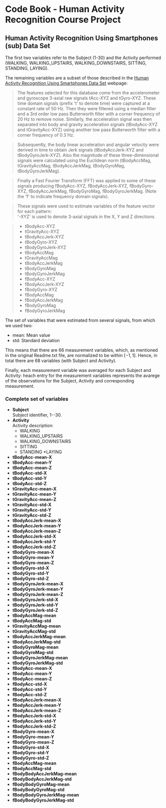 Code Book - Human Activity Recognition Course Project
=================================================================

## Human Activity Recognition Using Smartphones (sub) Data Set

The first two variables refer to the Subject (1-30) and the Activity performed (WALKING, WALKING_UPSTAIRS, WALKING_DOWNSTAIRS, SITTING, STANDING, LAYING).

The remaining variables are a subset of those described in the [Human Activity Recognition Using Smartphones Data Set](http://archive.ics.uci.edu/ml/datasets/Human+Activity+Recognition+Using+Smartphones#) webpage:

>The features selected for this database come from the accelerometer and gyroscope 3-axial raw signals tAcc-XYZ and tGyro-XYZ. These time domain signals (prefix 't' to denote time) were captured at a constant rate of 50 Hz. Then they were filtered using a median filter and a 3rd order low pass Butterworth filter with a corner frequency of 20 Hz to remove noise. Similarly, the acceleration signal was then separated into body and gravity acceleration signals (tBodyAcc-XYZ and tGravityAcc-XYZ) using another low pass Butterworth filter with a corner frequency of 0.3 Hz. 

>Subsequently, the body linear acceleration and angular velocity were derived in time to obtain Jerk signals (tBodyAccJerk-XYZ and tBodyGyroJerk-XYZ). Also the magnitude of these three-dimensional signals were calculated using the Euclidean norm (tBodyAccMag, tGravityAccMag, tBodyAccJerkMag, tBodyGyroMag, tBodyGyroJerkMag). 

>Finally a Fast Fourier Transform (FFT) was applied to some of these signals producing fBodyAcc-XYZ, fBodyAccJerk-XYZ, fBodyGyro-XYZ, fBodyAccJerkMag, fBodyGyroMag, fBodyGyroJerkMag. (Note the 'f' to indicate frequency domain signals). 

>These signals were used to estimate variables of the feature vector for each pattern:  
'-XYZ' is used to denote 3-axial signals in the X, Y and Z directions.

>* tBodyAcc-XYZ
>* tGravityAcc-XYZ
>* tBodyAccJerk-XYZ
>* tBodyGyro-XYZ
>* tBodyGyroJerk-XYZ
>* tBodyAccMag
>* tGravityAccMag
>* tBodyAccJerkMag
>* tBodyGyroMag
>* tBodyGyroJerkMag
>* fBodyAcc-XYZ
>* fBodyAccJerk-XYZ
>* fBodyGyro-XYZ
>* fBodyAccMag
>* fBodyAccJerkMag
>* fBodyGyroMag
>* fBodyGyroJerkMag

The set of variables that were estimated from several signals, from which we used two:

* mean: Mean value
* std: Standard deviation

This means that there are 66 measurement variables, which, as mentioned in the
original Readme.txt file, are normalized to be within $[-1,1]$. Hence, in total
there are 68 variables (with Subject and Activity).

Finally, each measurement variable was averaged for each Subject and Activity: heach entry for the measurement variables represents the avarege of the observations for the Subject, Activity and corresponding measurement.

### Complete set of variables

* **Subject**  
Subject identifier, 1--30.
* **Activity**  
Activity description:
  * WALKING
  * WALKING_UPSTAIRS
  * WALKING_DOWNSTAIRS
  * SITTING
  * STANDING
  *LAYING
* **tBodyAcc-mean-X**
* **tBodyAcc-mean-Y**
* **tBodyAcc-mean-Z**
* **tBodyAcc-std-X**
* **tBodyAcc-std-Y**
* **tBodyAcc-std-Z**
* **tGravityAcc-mean-X**
* **tGravityAcc-mean-Y**
* **tGravityAcc-mean-Z**
* **tGravityAcc-std-X**
* **tGravityAcc-std-Y**
* **tGravityAcc-std-Z**
* **tBodyAccJerk-mean-X**
* **tBodyAccJerk-mean-Y**
* **tBodyAccJerk-mean-Z**
* **tBodyAccJerk-std-X**
* **tBodyAccJerk-std-Y**
* **tBodyAccJerk-std-Z**
* **tBodyGyro-mean-X**
* **tBodyGyro-mean-Y**
* **tBodyGyro-mean-Z**
* **tBodyGyro-std-X**
* **tBodyGyro-std-Y**
* **tBodyGyro-std-Z**
* **tBodyGyroJerk-mean-X**
* **tBodyGyroJerk-mean-Y**
* **tBodyGyroJerk-mean-Z**
* **tBodyGyroJerk-std-X**
* **tBodyGyroJerk-std-Y**
* **tBodyGyroJerk-std-Z**
* **tBodyAccMag-mean**
* **tBodyAccMag-std**
* **tGravityAccMag-mean**
* **tGravityAccMag-std**
* **tBodyAccJerkMag-mean**
* **tBodyAccJerkMag-std**
* **tBodyGyroMag-mean**
* **tBodyGyroMag-std**
* **tBodyGyroJerkMag-mean**
* **tBodyGyroJerkMag-std**
* **fBodyAcc-mean-X**
* **fBodyAcc-mean-Y**
* **fBodyAcc-mean-Z**
* **fBodyAcc-std-X**
* **fBodyAcc-std-Y**
* **fBodyAcc-std-Z**
* **fBodyAccJerk-mean-X**
* **fBodyAccJerk-mean-Y**
* **fBodyAccJerk-mean-Z**
* **fBodyAccJerk-std-X**
* **fBodyAccJerk-std-Y**
* **fBodyAccJerk-std-Z**
* **fBodyGyro-mean-X**
* **fBodyGyro-mean-Y**
* **fBodyGyro-mean-Z**
* **fBodyGyro-std-X**
* **fBodyGyro-std-Y**
* **fBodyGyro-std-Z**
* **fBodyAccMag-mean**
* **fBodyAccMag-std**
* **fBodyBodyAccJerkMag-mean**
* **fBodyBodyAccJerkMag-std**
* **fBodyBodyGyroMag-mean**
* **fBodyBodyGyroMag-std**
* **fBodyBodyGyroJerkMag-mean**
* **fBodyBodyGyroJerkMag-std**
